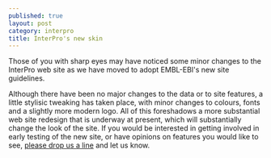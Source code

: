 ```yaml
---
published: true
layout: post
category: interpro
title: InterPro's new skin
---
```

Those of you with sharp eyes may have noticed some minor changes to the InterPro web site as we have moved to adopt EMBL-EBI's new site guidelines. 

Although there have been no major changes to the data or to site features, a little stylisic tweaking has taken place, with minor changes to colours, fonts and a slightly more modern logo. All of this foreshadows a more substantial web site redesign that is underway at present, which will substantially change the look of the site. If you would be interested in getting involved in early testing of the new site, or have opinions on features you would like to see, [please drop us a line](mailto:interhelp@ebi.ac.uk) and let us know.  

